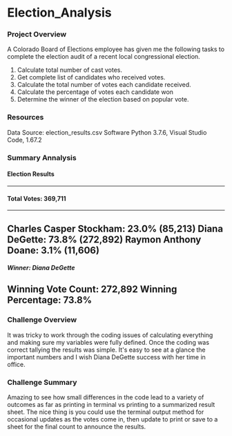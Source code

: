 # Election_Analysis

### Project Overview

A Colorado Board of Elections employee has given me the following tasks to complete the election audit of a recent local congressional election. 

1. Calculate total number of cast votes.
2. Get complete list of candidates who received votes.
3. Calculate the total number of votes each candidate received. 
4. Calculate the percentage of votes each candidate won
5. Determine the winner of the election based on popular vote. 

### Resources
Data Source: election_results.csv
Software Python 3.7.6, Visual Studio Code, 1.67.2

### Summary Annalysis 

#### Election Results
-------------------------
#### Total Votes: 369,711
-------------------------
Charles Casper Stockham: 23.0% (85,213)
Diana DeGette: 73.8% (272,892)
Raymon Anthony Doane: 3.1% (11,606)
-------------------------
##### Winner: Diana DeGette
Winning Vote Count: 272,892
Winning Percentage: 73.8%
-------------------------

### Challenge Overview
It was tricky to work through the coding issues of calculating everything and making sure my variables were fully defined. Once the coding was correct tallying the results was simple. It's easy to see at a glance the important numbers and I wish Diana DeGette success with her time in office. 

### Challenge Summary
Amazing to see how small differences in the code lead to a variety of outcomes as far as printing in terminal vs printing to a summarized result sheet. The nice thing is you could use the terminal output method for occasional updates as the votes come in, then update to print or save to a sheet for the final count to announce the results. 
